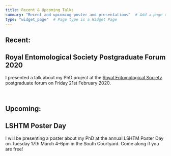 ```yaml
---
title: Recent & Upcoming Talks
summary: "Recent and upcoming poster and presentations"  # Add a page description.
type: "widget_page"  # Page type is a Widget Page
---
```


## **Recent:**
## **Royal Entomological Society Postgraduate Forum 2020**

I presented a talk about my PhD project at the [Royal Entomological Society](https://www.royensoc.co.uk) postgraduate forum on Friday 21st February 2020. 

<br>

## **Upcoming:**
## **LSHTM Poster Day**
I will be presenting a poster about my PhD at the annual LSHTM Poster Day on Tuesday 17th March 4-6pm in the South Courtyard. Come along if you are free!
